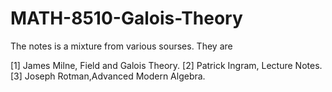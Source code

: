 # MATH-8510-Galois-Theory

The notes is a mixture from various sourses. They are 

[1] ‪James Milne, Field and Galois Theory.
[2] Patrick Ingram, Lecture Notes.
[3] Joseph Rotman,Advanced Modern Algebra.
